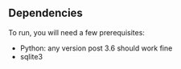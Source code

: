 
## Dependencies
To run, you will need a few prerequisites:
* Python: any version post 3.6 should work fine
* sqlite3
